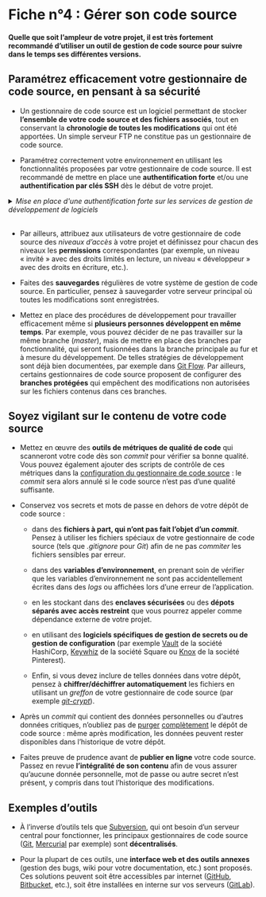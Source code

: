 # Fiche n°4 : Gérer son code source

#### Quelle que soit l’ampleur de votre projet, il est très fortement recommandé d’utiliser un outil de gestion de code source pour suivre dans le temps ses différentes versions.

## Paramétrez efficacement votre gestionnaire de code source, en pensant à sa sécurité

* Un gestionnaire de code source est un logiciel permettant de stocker **l’ensemble de votre code source et des fichiers associés**, tout en conservant la **chronologie de toutes les modifications** qui ont été apportées. Un simple serveur FTP ne constitue pas un gestionnaire de code source.

* Paramétrez correctement votre environnement en utilisant les fonctionnalités proposées par votre gestionnaire de code source. Il est recommandé de mettre en place une **authentification forte** et/ou une **authentification par clés SSH** dès le début de votre projet.

<details>
     <summary><em> Mise en place d'une authentification forte sur les services de gestion de développement de logiciels </em></summary>
<br>

* Le logiciel libre [GitLab](https://docs.gitlab.com/) offre des fonctionnalités de [double authentification](https://docs.gitlab.com/ee/user/profile/account/two_factor_authentication.html) et [d'accès par jeton d'authentification avec gestion des droits](https://docs.gitlab.com/ee/user/profile/personal_access_tokens.html). Ces deux fonctionnalités se retrouvent également sur des services web comme [GitHub](https://help.github.com/en/github/authenticating-to-github/configuring-two-factor-authentication).

*  **Pensez à sauvegarder vos codes de récupération dans un endroit sûr**, par exemple un gestionnaire de mot de passe ou conservez leur impression dans un endroit sécurisé.

</details>
<br>

* Par ailleurs, attribuez aux utilisateurs de votre gestionnaire de code source des *niveaux d’accès* à votre projet et définissez pour chacun des niveaux les **permissions** correspondantes (par exemple, un niveau « invité » avec des droits limités en lecture, un niveau « développeur » avec des droits en écriture, etc.).

* Faites des **sauvegardes** régulières de votre système de gestion de code source. En particulier, pensez à sauvegarder votre serveur principal où toutes les modifications sont enregistrées.

* Mettez en place des procédures de développement pour travailler efficacement même si **plusieurs personnes développent en même temps**. Par exemple, vous pouvez décider de ne pas travailler sur la même branche (_master_), mais de mettre en place des branches par fonctionnalité, qui seront fusionnées dans la branche principale au fur et à mesure du développement. De telles stratégies de développement sont déjà bien documentées, par exemple dans [Git Flow](https://nvie.com/posts/a-successful-git-branching-model/). Par ailleurs, certains gestionnaires de code source proposent de configurer des **branches protégées** qui empêchent des modifications non autorisées sur les fichiers contenus dans ces branches.


## Soyez vigilant sur le contenu de votre code source

* Mettez en œuvre des **outils de métriques de qualité de code** qui scanneront votre code dès son _commit_ pour vérifier sa bonne qualité. Vous pouvez également ajouter des scripts de contrôle de ces métriques dans la [configuration du gestionnaire de code source](https://git-scm.com/book/uz/v2/Customizing-Git-Git-Hooks) : le _commit_ sera alors annulé si le code source n’est pas d’une qualité suffisante.

* Conservez vos secrets et mots de passe en dehors de votre dépôt de code source :

    * dans des **fichiers à part, qui n’ont pas fait l’objet d’un _commit_**. Pensez à utiliser les fichiers spéciaux de votre gestionnaire de code source (tels que _.gitignore_ pour _Git_) afin de ne pas _commiter_ les fichiers sensibles par erreur.

    * dans des **variables d’environnement**, en prenant soin de vérifier que les variables d’environnement ne sont pas accidentellement écrites dans des *logs* ou affichées lors d’une erreur de l’application.

    * en les stockant dans des **enclaves sécurisées** ou des **dépots séparés avec accès restreint** que vous pourrez appeler comme dépendance externe de votre projet.

    * en utilisant des **logiciels spécifiques de gestion de secrets ou de gestion de configuration** (par exemple [Vault](https://github.com/hashicorp/vault) de la société HashiCorp, [Keywhiz](https://square.github.io/keywhiz) de la société Square ou [Knox](https://github.com/pinterest/knox) de la société Pinterest).

    * Enfin, si vous devez inclure de telles données dans votre dépôt, pensez à **chiffrer/déchiffrer automatiquement** les fichiers en utilisant un *greffon* de votre gestionnaire de code source (par exemple [_git-crypt_](https://github.com/AGWA/git-crypt)).

* Après un _commit_ qui contient des données personnelles ou d’autres données critiques, n’oubliez pas de [purger](https://git-scm.com/book/en/v2/Git-Tools-Rewriting-History) [complètement](https://help.github.com/en/github/authenticating-to-github/removing-sensitive-data-from-a-repository#purging-a-file-from-your-repositorys-history) le dépôt de code source : même après modification, les données peuvent rester disponibles dans l’historique de votre dépôt.

* Faites preuve de prudence avant de **publier en ligne** votre code source. Passez en revue **l’intégralité de son contenu** afin de vous assurer qu’aucune donnée personnelle, mot de passe ou autre secret n’est présent, y compris dans tout l’historique des modifications.

## Exemples d’outils

* À l’inverse d’outils tels que [Subversion](https://subversion.apache.org/), qui ont besoin d’un serveur central pour fonctionner, les principaux gestionnaires de code source ([Git](https://git-scm.com/), [Mercurial](https://www.mercurial-scm.org/) par exemple) sont **décentralisés**.

* Pour la plupart de ces outils, une **interface web et des outils annexes** (gestion des bugs, wiki pour votre documentation, etc.) sont proposés. Ces solutions peuvent soit être accessibles par internet ([GitHub](https://github.com/), [Bitbucket](https://bitbucket.org/), etc.), soit être installées en interne sur vos serveurs ([GitLab](https://about.gitlab.com/)).
